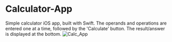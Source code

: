 # Calculator-App
Simple calculator iOS app, built with Swift. The operands and operations are entered one at a time, followed by the 'Calculate' button. The result/answer is displayed at the bottom.
![Calc_App](https://github.com/vytalman/Calculator-App/assets/8355633/cd5f03ef-a08d-4b6f-8fe6-96cba627b079)
